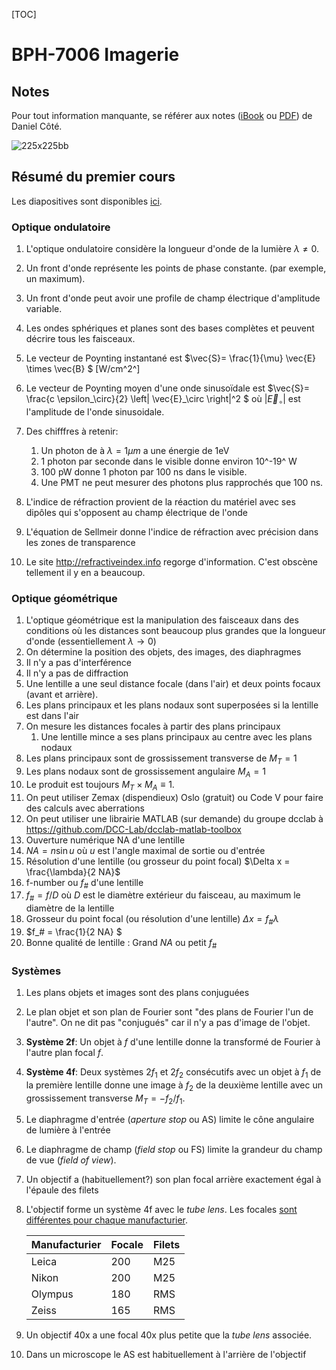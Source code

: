 [TOC]

# BPH-7006 Imagerie

## Notes

Pour tout information manquante, se référer aux notes ([iBook](https://itunes.apple.com/ca/book/optique/id949326768?mt=11) ou [PDF](https://www.dropbox.com/s/ms9onzkg4y4771n/Optique-1.1.9.pdf?dl=0)) de Daniel Côté.

![225x225bb](assets/225x225bb.jpg)

## Résumé du premier cours

Les diapositives sont disponibles [ici](https://www.icloud.com/keynote/0HW4-8BHOf1WDqqQbkVMHjn9Q#BPH-7006_Imagerie).

### Optique ondulatoire

1. L'optique ondulatoire considère la longueur d'onde de la lumière $\lambda \ne 0$.

2. Un front d'onde représente les points de phase constante. (par exemple, un maximum).

3. Un front d'onde peut avoir une profile de champ électrique d'amplitude variable.

4. Les ondes sphériques et planes sont des bases complètes et peuvent décrire tous les faisceaux.

5. Le vecteur de Poynting instantané est $\vec{S}= \frac{1}{\mu} \vec{E} \times \vec{B} $ [W/cm^2^]

6. Le vecteur de Poynting moyen d'une onde sinusoïdale est $\vec{S}= \frac{c \epsilon_\circ}{2} \left| \vec{E}_\circ \right|^2 $ où $\left| \vec{E}_\circ \right|$ est l'amplitude de l'onde sinusoidale.

7. Des chifffres à retenir: 

   1. Un photon de à $\lambda = 1 \mu m$ a une énergie de 1eV
   2. 1 photon par seconde dans le visible donne environ 10^-19^ W
   3. 100 pW donne 1 photon par 100 ns dans le visible.
   4. Une PMT ne peut mesurer des photons plus rapprochés que 100 ns.

8. L'indice de réfraction provient de la réaction du matériel avec ses dipôles qui s'opposent au champ électrique de l'onde

9. L'équation de Sellmeir donne l'indice de réfraction avec précision dans les zones de transparence

10. Le site http://refractiveindex.info regorge d'information. C'est obscène tellement il y en a beaucoup.

### Optique géométrique

1. L'optique géométrique est la manipulation des faisceaux dans des conditions où les distances sont beaucoup plus grandes que la longueur d'onde (essentiellement $\lambda \rightarrow 0$)
  1. On détermine la position des objets, des images, des diaphragmes
  2. Il n'y a pas d'interférence
  3. Il n'y a pas de diffraction
2. Une lentille a une seul distance focale (dans l'air) et deux points focaux (avant et arrière).
3. Les plans principaux et les plans nodaux sont superposées si la lentille est dans l'air
4. On mesure les distances focales à partir des plans principaux
   1. Une lentille mince a ses plans principaux au centre avec les plans nodaux
5. Les plans principaux sont de grossissement transverse de $M_T= 1$
6. Les plans nodaux sont de grossissement angulaire $M_A= 1$
7. Le produit est toujours $M_T \times M_A \equiv 1$.
8. On peut utiliser Zemax (dispendieux) Oslo (gratuit) ou Code V pour faire des calculs avec aberrations
9. On peut utiliser une librairie MATLAB (sur demande) du groupe dcclab à https://github.com/DCC-Lab/dcclab-matlab-toolbox
10. Ouverture numérique NA d'une lentille
   1. $NA = n \sin u$ où $u$ est l'angle maximal de sortie ou d'entrée
   2. Résolution d'une lentille (ou grosseur du point focal) $\Delta x = \frac{\lambda}{2 NA}$
11. f-number ou $f_\#$ d'une lentille
   1. $f_\# = f / D$ où $D$ est le diamètre extérieur du faisceau, au maximum le diamètre de la lentille
   2. Grosseur du point focal (ou résolution d'une lentille) $\Delta x = f_\# \lambda$
12. $f_\# = \frac{1}{2 NA} $
13. Bonne qualité de lentille : Grand $NA$ ou petit $f_\#$

### Systèmes

1. Les plans objets et images sont des plans conjuguées

2. Le plan objet et son plan de Fourier sont "des plans de Fourier l'un de l'autre". On ne dit pas "conjugués" car il n'y a pas d'image de l'objet.

3. **Système 2f**: Un objet à $f$ d'une lentille donne la transformé de Fourier à l'autre plan focal $f$.

4. **Système 4f**: Deux systèmes $2f_1$ et $2f_2$ consécutifs avec un objet à $f_1$ de la première lentille donne une image à $f_2$ de la deuxième lentille avec un grossissement transverse  $M_T = -f_2/f_1$.

5. Le diaphragme d'entrée (*aperture stop* ou AS) limite le cône angulaire de lumière à l'entrée

6. Le diaphragme de champ (*field stop* ou FS) limite la grandeur du champ de vue (*field of view*).

7. Un objectif a (habituellement?) son plan focal arrière exactement égal à l'épaule des filets

8. L'objectif forme un système 4f avec le *tube lens*. Les focales [sont différentes pour chaque manufacturier](https://www.microscopyu.com/microscopy-basics/infinity-optical-systems).

   | Manufacturier | Focale | Filets |
   | ------------- | ------ | ------ |
   | Leica         | 200    | M25    |
   | Nikon         | 200    | M25    |
   | Olympus       | 180    | RMS    |
   | Zeiss         | 165    | RMS    |

9. Un objectif 40x a une focal 40x plus petite que la *tube lens* associée.

10. Dans un microscope le AS est habituellement à l'arrière de l'objectif

